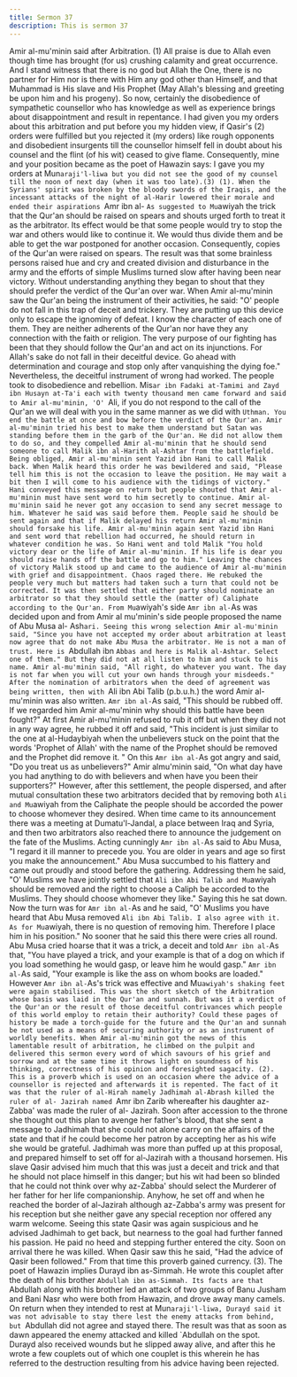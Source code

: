 ```yaml
---
title: Sermon 37
description: This is sermon 37
---
```


Amir al-mu'minin said after Arbitration. (1)
All praise is due to Allah even though time has brought (for us) crushing calamity and great
occurrence. And I stand witness that there is no god but Allah the One, there is no partner for
Him nor is there with Him any god other than Himself, and that Muhammad is His slave and
His Prophet (May Allah's blessing and greeting be upon him and his progeny).
So now, certainly the disobedience of sympathetic counsellor who has knowledge as well as
experience brings about disappointment and result in repentance. I had given you my orders
about this arbitration and put before you my hidden view, if Qasir's (2) orders were fulfilled
but you rejected it (my orders) like rough opponents and disobedient insurgents till the
counsellor himself fell in doubt about his counsel and the flint (of his wit) ceased to give
flame. Consequently, mine and your position became as the poet of Hawazin says:
I gave you my orders at Mun`araji'l-liwa but you did not see the good of my counsel till the
noon of next day (when it was too late).(3)
(1). When the Syrians' spirit was broken by the bloody swords of the Iraqis, and the incessant
attacks of the night of al-Harir lowered their morale and ended their aspirations `Amr ibn al-
`As suggested to Mu`awiyah the trick that the Qur'an should be raised on spears and shouts
urged forth to treat it as the arbitrator. Its effect would be that some people would try to stop
the war and others would like to continue it.
We would thus divide them and be able to get the war postponed for another occasion.
Consequently, copies of the Qur'an were raised on spears. The result was that some brainless
persons raised hue and cry and created division and disturbance in the army and the efforts of
simple Muslims turned slow after having been near victory.
Without understanding anything they began to shout that they should prefer the verdict of the
Qur'an over war.
When Amir al-mu'minin saw the Qur'an being the instrument of their activities, he said:
"O' people do not fall in this trap of deceit and trickery. They are putting up this device only to
escape the ignominy of defeat. I know the character of each one of them.
They are neither adherents of the Qur'an nor have they any connection with the faith or
religion. The very purpose of our fighting has been that they should follow the Qur'an and act
on its injunctions. For Allah's sake do not fall in their deceitful device.
Go ahead with determination and courage and stop only after vanquishing the dying foe."
Nevertheless, the deceitful instrument of wrong had worked.
The people took to disobedience and rebellion.
Mis`ar ibn Fadaki at-Tamimi and Zayd ibn Husayn at-Ta'i each with twenty thousand men
came forward and said to Amir al-mu'minin, 'O' `Ali, if you do not respond to the call of the
Qur'an we will deal with you in the same manner as we did with `Uthman. You end the battle
at once and bow before the verdict of the Qur'an. Amir al-mu'minin tried his best to make them
understand but Satan was standing before them in the garb of the Qur'an.
He did not allow them to do so, and they compelled Amir al-mu'minin that he should send
someone to call Malik ibn al-Harith al-Ashtar from the battlefield.
Being obliged, Amir al-mu'minin sent Yazid ibn Hani to call Malik back. When Malik heard this
order he was bewildered and said, "Please tell him this is not the occasion to leave the
position. He may wait a bit then I will come to his audience with the tidings of victory." Hani
conveyed this message on return but people shouted that Amir al-mu'minin must have sent
word to him secretly to continue.
Amir al-mu'minin said he never got any occasion to send any secret message to him. Whatever
he said was said before them. People said he should be sent again and that if Malik delayed his
return Amir al-mu'minin should forsake his life. Amir al-mu'minin again sent Yazid ibn Hani and
sent word that rebellion had occurred, he should return in whatever condition he was.
So Hani went and told Malik "You hold victory dear or the life of Amir al-mu'minin. If his life is
dear you should raise hands off the battle and go to him." Leaving the chances of victory Malik
stood up and came to the audience of Amir al-mu'minin with grief and disappointment. Chaos
raged there. He rebuked the people very much but matters had taken such a turn that could
not be corrected.
It was then settled that either party should nominate an arbitrator so that they should settle
the (matter of) Caliphate according to the Qur'an. From Mu`awiyah's side `Amr ibn al-`As was
decided upon and from Amir al mu'minin's side people proposed the name of Abu Musa al-
Ash`ari. Seeing this wrong selection Amir al-mu'minin said, "Since you have not accepted my
order about arbitration at least now agree that do not make Abu Musa the arbitrator.
He is not a man of trust. Here is `Abdullah ibn `Abbas and here is Malik al-Ashtar. Select one
of them." But they did not at all listen to him and stuck to his name. Amir al-mu'minin said, "All
right, do whatever you want. The day is not far when you will cut your own hands through
your misdeeds."
After the nomination of arbitrators when the deed of agreement was being written, then with
`Ali ibn Abi Talib (p.b.u.h.) the word Amir al-mu'minin was also written. `Amr ibn al-`As said,
"This should be rubbed off. If we regarded him Amir al-mu'minin why should this battle have
been fought?" At first Amir al-mu'minin refused to rub it off but when they did not in any way
agree, he rubbed it off and said, "This incident is just similar to the one at al-Hudaybiyah when
the unbelievers stuck on the point that the words 'Prophet of Allah' with the name of the
Prophet should be removed and the Prophet did remove it.
" On this `Amr ibn al-`As got angry and said, "Do you treat us as unbelievers?" Amir almu'minin
said, "On what day have you had anything to do with believers and when have you
been their supporters?" However, after this settlement, the people dispersed, and after mutual
consultation these two arbitrators decided that by removing both `Ali and Mu`awiyah from the
Caliphate the people should be accorded the power to choose whomever they desired. When
time came to its announcement there was a meeting at Dumatu'l-Jandal, a place between Iraq
and Syria, and then two arbitrators also reached there to announce the judgement on the fate
of the Muslims.
Acting cunningly `Amr ibn al-`As said to Abu Musa, "I regard it ill manner to precede you. You
are older in years and age so first you make the announcement." Abu Musa succumbed to his
flattery and came out proudly and stood before the gathering. Addressing them he said, "O'
Muslims we have jointly settled that `Ali ibn Abi Talib and Mu`awiyah should be removed and
the right to choose a Caliph be accorded to the Muslims.
They should choose whomever they like." Saying this he sat down. Now the turn was for `Amr
ibn al-`As and he said, "O' Muslims you have heard that Abu Musa removed `Ali ibn Abi Talib.
I also agree with it. As for Mu`awiyah, there is no question of removing him. Therefore I place
him in his position." No sooner that he said this there were cries all round. Abu Musa cried
hoarse that it was a trick, a deceit and told `Amr ibn al-`As that, "You have played a trick, and
your example is that of a dog on which if you load something he would gasp, or leave him he
would gasp." `Amr ibn al-`As said, "Your example is like the ass on whom books are loaded."
However `Amr ibn al-`As's trick was effective and Mu`awiyah's shaking feet were again
stabilised. This was the short sketch of the Arbitration whose basis was laid in the Qur'an and
sunnah. But was it a verdict of the Qur'an or the result of those deceitful contrivances which
people of this world employ to retain their authority? Could these pages of history be made a
torch-guide for the future and the Qur'an and sunnah be not used as a means of securing
authority or as an instrument of worldly benefits.
When Amir al-mu'minin got the news of this lamentable result of arbitration, he climbed on the
pulpit and delivered this sermon every word of which savours of his grief and sorrow and at
the same time it throws light on soundness of his thinking, correctness of his opinion and
foresighted sagacity.
(2). This is a proverb which is used on an occasion where the advice of a counsellor is rejected
and afterwards it is repented.
The fact of it was that the ruler of al-Hirah namely Jadhimah al-Abrash killed the ruler of al-
Jazirah named `Amr ibn Zarib whereafter his daughter az-Zabba' was made the ruler of al-
Jazirah. Soon after accession to the throne she thought out this plan to avenge her father's
blood, that she sent a message to Jadhimah that she could not alone carry on the affairs of the
state and that if he could become her patron by accepting her as his wife she would be
grateful. Jadhimah was more than puffed up at this proposal, and prepared himself to set off
for al-Jazirah with a thousand horsemen.
His slave Qasir advised him much that this was just a deceit and trick and that he should not
place himself in this danger; but his wit had been so blinded that he could not think over why
az-Zabba' should select the Murderer of her father for her life companionship. Anyhow, he set
off and when he reached the border of al-Jazirah although az-Zabba's army was present for his
reception but she neither gave any special reception nor offered any warm welcome.
Seeing this state Qasir was again suspicious and he advised Jadhimah to get back, but
nearness to the goal had further fanned his passion. He paid no heed and stepping further
entered the city. Soon on arrival there he was killed. When Qasir saw this he said, "Had the
advice of Qasir been followed." From that time this proverb gained currency.
(3). The poet of Hawazin implies Durayd ibn as-Simmah. He wrote this couplet after the death
of his brother `Abdullah ibn as-Simmah. Its facts are that `Abdullah along with his brother led
an attack of two groups of Banu Jusham and Bani Nasr who were both from Hawazin, and
drove away many camels.
On return when they intended to rest at Mun`araji'l-liwa, Durayd said it was not advisable to
stay there lest the enemy attacks from behind, but `Abdullah did not agree and stayed there.
The result was that as soon as dawn appeared the enemy attacked and killed `Abdullah on the
spot.
Durayd also received wounds but he slipped away alive, and after this he wrote a few couplets
out of which one couplet is this wherein he has referred to the destruction resulting from his
advice having been rejected.